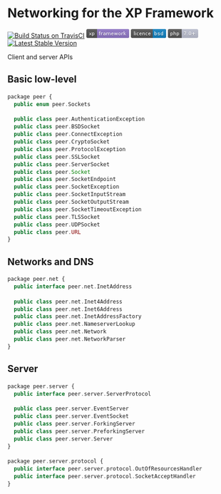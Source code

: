 Networking for the XP Framework
===============================

[![Build Status on TravisCI](https://secure.travis-ci.org/xp-framework/networking.svg)](http://travis-ci.org/xp-framework/networking)
[![XP Framework Module](https://raw.githubusercontent.com/xp-framework/web/master/static/xp-framework-badge.png)](https://github.com/xp-framework/core)
[![BSD Licence](https://raw.githubusercontent.com/xp-framework/web/master/static/licence-bsd.png)](https://github.com/xp-framework/core/blob/master/LICENCE.md)
[![Requires PHP 7.0+](https://raw.githubusercontent.com/xp-framework/web/master/static/php-7_0plus.png)](http://php.net/)
[![Latest Stable Version](https://poser.pugx.org/xp-framework/networking/version.png)](https://packagist.org/packages/xp-framework/networking)

Client and server APIs

Basic low-level
---------------

```php
package peer {
  public enum peer.Sockets

  public class peer.AuthenticationException
  public class peer.BSDSocket
  public class peer.ConnectException
  public class peer.CryptoSocket
  public class peer.ProtocolException
  public class peer.SSLSocket
  public class peer.ServerSocket
  public class peer.Socket
  public class peer.SocketEndpoint
  public class peer.SocketException
  public class peer.SocketInputStream
  public class peer.SocketOutputStream
  public class peer.SocketTimeoutException
  public class peer.TLSSocket
  public class peer.UDPSocket
  public class peer.URL
}
```

Networks and DNS
----------------

```php
package peer.net {
  public interface peer.net.InetAddress

  public class peer.net.Inet4Address
  public class peer.net.Inet6Address
  public class peer.net.InetAddressFactory
  public class peer.net.NameserverLookup
  public class peer.net.Network
  public class peer.net.NetworkParser
}
```

Server
------

```php
package peer.server {
  public interface peer.server.ServerProtocol

  public class peer.server.EventServer
  public class peer.server.EventSocket
  public class peer.server.ForkingServer
  public class peer.server.PreforkingServer
  public class peer.server.Server
}

package peer.server.protocol {
  public interface peer.server.protocol.OutOfResourcesHandler
  public interface peer.server.protocol.SocketAcceptHandler
}
```